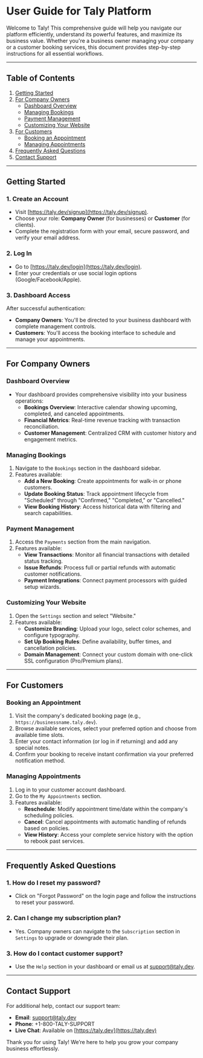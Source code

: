 # User Guide for Taly Platform

Welcome to Taly! This comprehensive guide will help you navigate our platform efficiently, understand its powerful features, and maximize its business value. Whether you're a business owner managing your company or a customer booking services, this document provides step-by-step instructions for all essential workflows.

---

## Table of Contents

1. [Getting Started](#getting-started)
2. [For Company Owners](#for-company-owners)
   - [Dashboard Overview](#dashboard-overview)
   - [Managing Bookings](#managing-bookings)
   - [Payment Management](#payment-management)
   - [Customizing Your Website](#customizing-your-website)
3. [For Customers](#for-customers)
   - [Booking an Appointment](#booking-an-appointment)
   - [Managing Appointments](#managing-appointments)
4. [Frequently Asked Questions](#frequently-asked-questions)
5. [Contact Support](#contact-support)

---

## Getting Started

### **1. Create an Account**

- Visit [https://taly.dev/signup](https://taly.dev/signup).
- Choose your role: **Company Owner** (for businesses) or **Customer** (for clients).
- Complete the registration form with your email, secure password, and verify your email address.

### **2. Log In**

- Go to [https://taly.dev/login](https://taly.dev/login).
- Enter your credentials or use social login options (Google/Facebook/Apple).

### **3. Dashboard Access**

After successful authentication:

- **Company Owners**: You'll be directed to your business dashboard with complete management controls.
- **Customers**: You'll access the booking interface to schedule and manage your appointments.

---

## For Company Owners

### **Dashboard Overview**

- Your dashboard provides comprehensive visibility into your business operations:
  - **Bookings Overview**: Interactive calendar showing upcoming, completed, and canceled appointments.
  - **Financial Metrics**: Real-time revenue tracking with transaction reconciliation.
  - **Customer Management**: Centralized CRM with customer history and engagement metrics.

### **Managing Bookings**

1. Navigate to the `Bookings` section in the dashboard sidebar.
2. Features available:
   - **Add a New Booking**: Create appointments for walk-in or phone customers.
   - **Update Booking Status**: Track appointment lifecycle from "Scheduled" through "Confirmed," "Completed," or "Cancelled."
   - **View Booking History**: Access historical data with filtering and search capabilities.

### **Payment Management**

1. Access the `Payments` section from the main navigation.
2. Features available:
   - **View Transactions**: Monitor all financial transactions with detailed status tracking.
   - **Issue Refunds**: Process full or partial refunds with automatic customer notifications.
   - **Payment Integrations**: Connect payment processors with guided setup wizards.

### **Customizing Your Website**

1. Open the `Settings` section and select "Website."
2. Features available:
   - **Customize Branding**: Upload your logo, select color schemes, and configure typography.
   - **Set Up Booking Rules**: Define availability, buffer times, and cancellation policies.
   - **Domain Management**: Connect your custom domain with one-click SSL configuration (Pro/Premium plans).

---

## For Customers

### **Booking an Appointment**

1. Visit the company's dedicated booking page (e.g., `https://businessname.taly.dev`).
2. Browse available services, select your preferred option and choose from available time slots.
3. Enter your contact information (or log in if returning) and add any special notes.
4. Confirm your booking to receive instant confirmation via your preferred notification method.

### **Managing Appointments**

1. Log in to your customer account dashboard.
2. Go to the `My Appointments` section.
3. Features available:
   - **Reschedule**: Modify appointment time/date within the company's scheduling policies.
   - **Cancel**: Cancel appointments with automatic handling of refunds based on policies.
   - **View History**: Access your complete service history with the option to rebook past services.

---

## Frequently Asked Questions

### **1. How do I reset my password?**

- Click on "Forgot Password" on the login page and follow the instructions to reset your password.

### **2. Can I change my subscription plan?**

- Yes. Company owners can navigate to the `Subscription` section in `Settings` to upgrade or downgrade their plan.

### **3. How do I contact customer support?**

- Use the `Help` section in your dashboard or email us at [support@taly.dev](mailto:support@taly.dev).

---

## Contact Support

For additional help, contact our support team:

- **Email**: [support@taly.dev](mailto:support@taly.dev)
- **Phone**: +1-800-TALY-SUPPORT
- **Live Chat**: Available on [https://taly.dev](https://taly.dev)

Thank you for using Taly! We’re here to help you grow your company business effortlessly.
